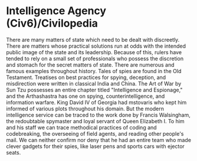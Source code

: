 # Intelligence Agency (Civ6)/Civilopedia

There are many matters of state which need to be dealt with discreetly. There are matters whose practical solutions run at odds with the intended public image of the state and its leadership. Because of this, rulers have tended to rely on a small set of professionals who possess the discretion and stomach for the secret matters of state.
There are numerous and famous examples throughout history. Tales of spies are found in the Old Testament. Treatises on best practices for spying, deception, and misdirection were written in classical India and China. The Art of War by Sun Tzu possesses an entire chapter titled "Intelligence and Espionage," and the Arthashastra has one on spying, counterintelligence, and information warfare. King David IV of Georgia had mstovaris who kept him informed of various plots throughout his domain.
But the modern intelligence service can be traced to the work done by Francis Walsingham, the redoubtable spymaster and loyal servant of Queen Elizabeth I. To him and his staff we can trace methodical practices of coding and codebreaking, the overseeing of field agents, and reading other people's mail. We can neither confirm nor deny that he had an entire team who made clever gadgets for their spies, like laser pens and sports cars with ejector seats.